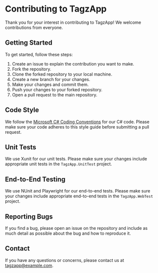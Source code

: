# Contributing to TagzApp

Thank you for your interest in contributing to TagzApp! We welcome contributions from everyone.

## Getting Started

To get started, follow these steps:

1. Create an issue to explain the contribution you want to make.
1. Fork the repository.
1. Clone the forked repository to your local machine.
1. Create a new branch for your changes.
1. Make your changes and commit them.
1. Push your changes to your forked repository.
1. Open a pull request to the main repository.

## Code Style

We follow the [Microsoft C# Coding Conventions](https://docs.microsoft.com/en-us/dotnet/csharp/programming-guide/inside-a-program/coding-conventions) for our C# code. Please make sure your code adheres to this style guide before submitting a pull request.

## Unit Tests

We use Xunit for our unit tests. Please make sure your changes include appropriate unit tests in the `TagzApp.UnitTest` project.

## End-to-End Testing

We use NUnit and Playwright for our end-to-end tests. Please make sure your changes include appropriate end-to-end tests in the `TagzApp.WebTest` project.

## Reporting Bugs

If you find a bug, please open an issue on the repository and include as much detail as possible about the bug and how to reproduce it.

## Contact

If you have any questions or concerns, please contact us at tagzapp@example.com.